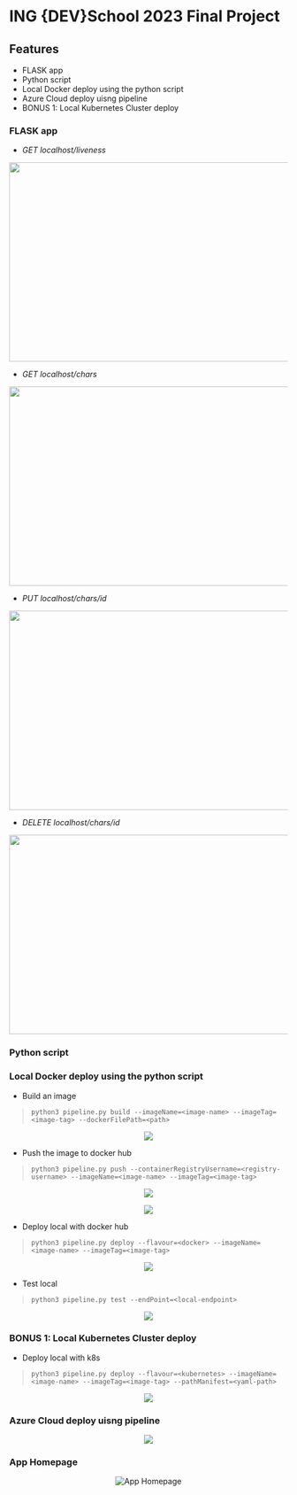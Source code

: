 # ING {DEV}School 2023 Final Project

## Features

- FLASK app
- Python script
- Local Docker deploy using the python script
- Azure Cloud deploy uisng pipeline
- BONUS 1: Local Kubernetes Cluster deploy  

### FLASK app
- _GET localhost/liveness_

<p align="center">
<img src="https://github.com/Alexunder98/Proiect_DevOps/blob/master/img/get_liveness.png"
  width="640" height="360">
</p>

- _GET localhost/chars_

<p align="center">
<img src="https://github.com/Alexunder98/Proiect_DevOps/blob/master/img/get_chars.png"
  width="640" height="360">
</p>

- _PUT localhost/chars/id_

<p align="center">
<img src="https://github.com/Alexunder98/Proiect_DevOps/blob/master/img/put_char.png"
  width="640" height="360">
</p>

- _DELETE localhost/chars/id_

<p align="center">
<img src="https://github.com/Alexunder98/Proiect_DevOps/blob/master/img/del_char.png"
  width="640" height="360">
</p>

### Python script
### Local Docker deploy using the python script
- Build an image
>`python3 pipeline.py build --imageName=<image-name> --imageTag=<image-tag> --dockerFilePath=<path>`

<p align="center">
<img src="https://github.com/Alexunder98/Proiect_DevOps/blob/master/img/p1.png">
</p>

- Push the image to docker hub
>`python3 pipeline.py push --containerRegistryUsername=<registry-username> --imageName=<image-name> --imageTag=<image-tag>`

<p align="center">
<img src="https://github.com/Alexunder98/Proiect_DevOps/blob/master/img/p2.png">
</p>
<p align="center">
<img src="https://github.com/Alexunder98/Proiect_DevOps/blob/master/img/p3.png">
</p>

- Deploy local with docker hub
>`python3 pipeline.py deploy --flavour=<docker> --imageName=<image-name> --imageTag=<image-tag>`

<p align="center">
<img src="https://github.com/Alexunder98/Proiect_DevOps/blob/master/img/p4.png">
</p>

- Test local
>`python3 pipeline.py test --endPoint=<local-endpoint>`

<p align="center">
<img src="https://github.com/Alexunder98/Proiect_DevOps/blob/master/img/p5.png">
</p>

### BONUS 1: Local Kubernetes Cluster deploy  

- Deploy local with k8s
>`python3 pipeline.py deploy --flavour=<kubernetes> --imageName=<image-name> --imageTag=<image-tag> --pathManifest=<yaml-path>`

<p align="center">
<img src="https://github.com/Alexunder98/Proiect_DevOps/blob/master/img/p6.png">
</p>

### Azure Cloud deploy uisng pipeline

<p align="center">
<img src="https://github.com/Alexunder98/Proiect_DevOps/blob/master/img/az1.png">
</p>

### App Homepage

<p align="center">
<img src="https://github.com/Alexunder98/Proiect_DevOps/blob/master/img/homepage.png"
  alt="App Homepage">
</p>
